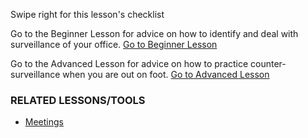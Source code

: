 [Title]: # (What now?)
[Difficulty]: # (Expert)
[Order]: # (23)

Swipe right for this lesson's checklist

Go to the Beginner Lesson for advice on how to identify and deal with surveillance of your office.
[Go to Beginner Lesson](umbrella://lesson/counter_surveillance/0)

Go to the Advanced Lesson for advice on how to practice counter-surveillance when you are out on foot.
[Go to Advanced Lesson](umbrella://lesson/counter_surveillance/1)

### RELATED LESSONS/TOOLS

*   [Meetings](umbrella://lesson/meetings)
